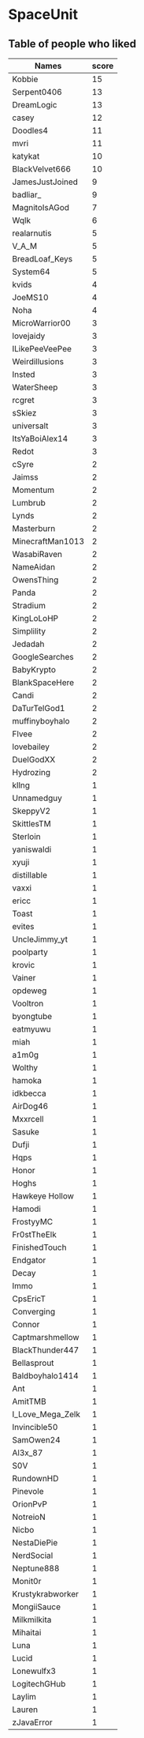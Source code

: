 # SpaceUnit
## Table of people who liked
Names | score
--- | ---
Kobbie | 15
Serpent0406 | 13
DreamLogic | 13
casey | 12
Doodles4 | 11
mvri | 11
katykat | 10
BlackVelvet666 | 10
JamesJustJoined | 9
badliar_ | 9
MagnitoIsAGod | 7
Wqlk | 6
realarnutis | 5
V_A_M | 5
BreadLoaf_Keys | 5
System64 | 5
kvids | 4
JoeMS10 | 4
Noha | 4
MicroWarrior00 | 3
lovejaidy | 3
ILikePeeVeePee | 3
Weirdillusions | 3
Insted | 3
WaterSheep | 3
rcgret | 3
sSkiez | 3
universalt | 3
ItsYaBoiAlex14 | 3
Redot | 3
cSyre | 2
Jaimss | 2
Momentum | 2
Lumbrub | 2
Lynds | 2
Masterburn | 2
MinecraftMan1013 | 2
WasabiRaven | 2
NameAidan | 2
OwensThing | 2
Panda | 2
Stradium | 2
KingLoLoHP | 2
Simplility | 2
Jedadah | 2
GoogleSearches | 2
BabyKrypto | 2
BlankSpaceHere | 2
Candi | 2
DaTurTelGod1 | 2
muffinyboyhalo | 2
Flvee | 2
lovebailey | 2
DuelGodXX | 2
Hydrozing | 2
kllng | 1
Unnamedguy | 1
SkeppyV2 | 1
SkittlesTM | 1
Sterloin | 1
yaniswaldi | 1
xyuji | 1
distillable | 1
vaxxi | 1
ericc | 1
Toast | 1
evites | 1
UncleJimmy_yt | 1
poolparty | 1
krovic | 1
Vainer | 1
opdeweg | 1
Vooltron | 1
byongtube | 1
eatmyuwu | 1
miah | 1
a1m0g | 1
Wolthy | 1
hamoka | 1
idkbecca | 1
AirDog46 | 1
Mxxrcell | 1
Sasuke | 1
Dufji | 1
Hqps | 1
Honor | 1
Hoghs | 1
Hawkeye Hollow | 1
Hamodi | 1
FrostyyMC | 1
Fr0stTheElk | 1
FinishedTouch | 1
Endgator | 1
Decay | 1
Immo | 1
CpsEricT | 1
Converging | 1
Connor | 1
Captmarshmellow | 1
BlackThunder447 | 1
Bellasprout | 1
Baldboyhalo1414 | 1
Ant | 1
AmitTMB | 1
I_Love_Mega_Zelk | 1
Invincible50 | 1
SamOwen24 | 1
Al3x_87 | 1
S0V | 1
RundownHD | 1
Pinevole | 1
OrionPvP | 1
NotreioN | 1
Nicbo | 1
NestaDiePie | 1
NerdSocial | 1
Neptune888 | 1
Monit0r | 1
Krustykrabworker | 1
MongiiSauce | 1
Milkmilkita | 1
Mihaitai | 1
Luna | 1
Lucid | 1
Lonewulfx3 | 1
LogitechGHub | 1
Laylim | 1
Lauren | 1
zJavaError | 1
